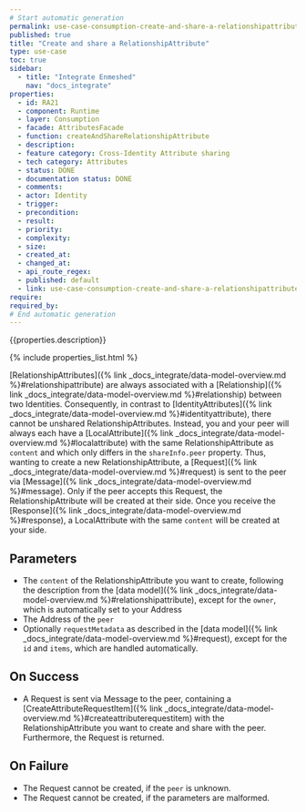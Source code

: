 ```yaml
---
# Start automatic generation
permalink: use-case-consumption-create-and-share-a-relationshipattribute
published: true
title: "Create and share a RelationshipAttribute"
type: use-case
toc: true
sidebar:
  - title: "Integrate Enmeshed"
    nav: "docs_integrate"
properties:
  - id: RA21
  - component: Runtime
  - layer: Consumption
  - facade: AttributesFacade
  - function: createAndShareRelationshipAttribute
  - description:
  - feature category: Cross-Identity Attribute sharing
  - tech category: Attributes
  - status: DONE
  - documentation status: DONE
  - comments:
  - actor: Identity
  - trigger:
  - precondition:
  - result:
  - priority:
  - complexity:
  - size:
  - created_at:
  - changed_at:
  - api_route_regex:
  - published: default
  - link: use-case-consumption-create-and-share-a-relationshipattribute
require:
required_by:
# End automatic generation
---
```


{{properties.description}}

{% include properties_list.html %}

[RelationshipAttributes]({% link _docs_integrate/data-model-overview.md %}#relationshipattribute) are always associated with a [Relationship]({% link _docs_integrate/data-model-overview.md %}#relationship) between two Identities.
Consequently, in contrast to [IdentityAttributes]({% link _docs_integrate/data-model-overview.md %}#identityattribute), there cannot be unshared RelationshipAttributes.
Instead, you and your peer will always each have a [LocalAttribute]({% link _docs_integrate/data-model-overview.md %}#localattribute) with the same RelationshipAttribute as `content` and which only differs in the `shareInfo.peer` property.
Thus, wanting to create a new RelationshipAttribute, a [Request]({% link _docs_integrate/data-model-overview.md %}#request) is sent to the peer via [Message]({% link _docs_integrate/data-model-overview.md %}#message).
Only if the peer accepts this Request, the RelationshipAttribute will be created at their side.
Once you receive the [Response]({% link _docs_integrate/data-model-overview.md %}#response), a LocalAttribute with the same `content` will be created at your side.

## Parameters

- The `content` of the RelationshipAttribute you want to create, following the description from the [data model]({% link _docs_integrate/data-model-overview.md %}#relationshipattribute), except for the `owner`, which is automatically set to your Address
- The Address of the `peer`
- Optionally `requestMetadata` as described in the [data model]({% link _docs_integrate/data-model-overview.md %}#request), except for the `id` and `items`, which are handled automatically.

## On Success

- A Request is sent via Message to the peer, containing a [CreateAttributeRequestItem]({% link _docs_integrate/data-model-overview.md %}#createattributerequestitem) with the RelationshipAttribute you want to create and share with the peer. Furthermore, the Request is returned.

## On Failure

- The Request cannot be created, if the `peer` is unknown.
- The Request cannot be created, if the parameters are malformed.
